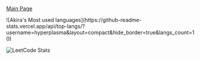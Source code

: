 <a href="https://github.com/hyperplasma/Hyplus">Main Page</a>

<p>
![Akira's Most used languages](https://github-readme-stats.vercel.app/api/top-langs/?username=hyperplasma&layout=compact&hide_border=true&langs_count=10)

  ![LeetCode Stats](https://stats-cards-nu.vercel.app/api?username=Akira37R&type=leetcode)
  
</p>
